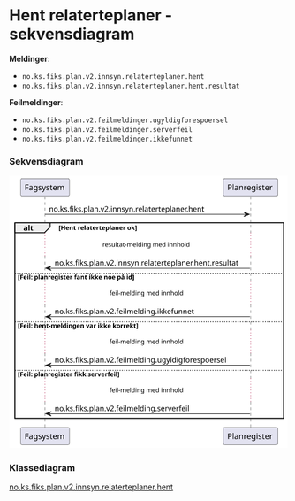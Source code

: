 # Hent relaterteplaner - sekvensdiagram

**Meldinger**:
- `no.ks.fiks.plan.v2.innsyn.relaterteplaner.hent`
- `no.ks.fiks.plan.v2.innsyn.relaterteplaner.hent.resultat`

**Feilmeldinger**:
- `no.ks.fiks.plan.v2.feilmeldinger.ugyldigforespoersel`
- `no.ks.fiks.plan.v2.feilmeldinger.serverfeil`
- `no.ks.fiks.plan.v2.feilmeldinger.ikkefunnet`

### Sekvensdiagram
![sekvensdiagram](sequence-diagram.svg)

### Klassediagram

[no.ks.fiks.plan.v2.innsyn.relaterteplaner.hent](./../../ClassDiagrams/no.ks.fiks.plan.v2.innsyn.relaterteplaner.hent/README.md)

